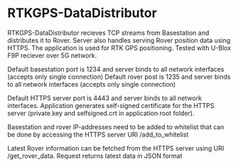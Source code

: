 # RTKGPS-DataDistributor
RTKGPS-DataDistributor recieves TCP streams from Basestation and distributes it to Rover. Server also handles serving Rover position data using HTTPS. The application is used for RTK GPS positioning. Tested with U-Blox F9P reciever over 5G network.

Default basestation port is 1234 and server binds to all network interfaces (accepts only single connection)
Default rover post is 1235 and server binds to all network interfaces (accepts only single connection)

Default HTTPS server port is 4443 and server binds to all network interfaces. Application generates self-signed certificate for the HTTPS server (private.key and selfsigned.crt in application root folder).

Basestation and rover IP-addresses need to be added to whitelist that can be done by accessing the HTTPS server URI /add_to_whitelist

Latest Rover information can be fetched from the HTTPS server using URI /get_rover_data. Request returns latest data in JSON format
